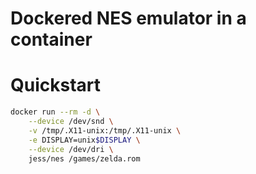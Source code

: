 # Dockered NES emulator in a container

# Quickstart
```bash
docker run --rm -d \
	--device /dev/snd \
	-v /tmp/.X11-unix:/tmp/.X11-unix \
	-e DISPLAY=unix$DISPLAY \
	--device /dev/dri \
	jess/nes /games/zelda.rom
```